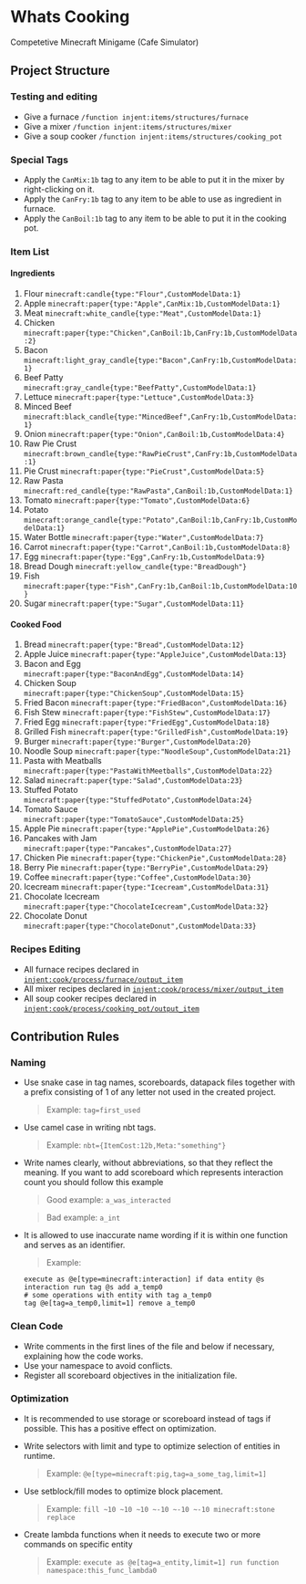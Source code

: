 # Whats Cooking
Competetive Minecraft Minigame (Cafe Simulator)

## Project Structure

### Testing and editing
- Give a furnace `/function injent:items/structures/furnace`
- Give a mixer `/function injent:items/structures/mixer`
- Give a soup cooker `/function injent:items/structures/cooking_pot`

### Special Tags
- Apply the `CanMix:1b` tag to any item to be able to put it in the mixer by right-clicking on it.
- Apply the `CanFry:1b` tag to any item to be able to use as ingredient in furnace.
- Apply the `CanBoil:1b` tag to any item to be able to put it in the cooking pot.

### Item List
#### Ingredients
<ol>
  <li>Flour <code>minecraft:candle{type:"Flour",CustomModelData:1}</code></li>
  <li>Apple <code>minecraft:paper{type:"Apple",CanMix:1b,CustomModelData:1}</code></li> 
  <li>Meat <code>minecraft:white_candle{type:"Meat",CustomModelData:1}</code></li>
  <li>Chicken <code>minecraft:paper{type:"Chicken",CanBoil:1b,CanFry:1b,CustomModelData:2}</code></li>
  <li>Bacon <code>minecraft:light_gray_candle{type:"Bacon",CanFry:1b,CustomModelData:1}</code></li>
  <li>Beef Patty <code>minecraft:gray_candle{type:"BeefPatty",CustomModelData:1}</code></li>
  <li>Lettuce <code>minecraft:paper{type:"Lettuce",CustomModelData:3}</code></li>
  <li>Minced Beef <code>minecraft:black_candle{type:"MincedBeef",CanFry:1b,CustomModelData:1}</code></li>
  <li>Onion <code>minecraft:paper{type:"Onion",CanBoil:1b,CustomModelData:4}</code></li>
  <li>Raw Pie Crust <code>minecraft:brown_candle{type:"RawPieCrust",CanFry:1b,CustomModelData:1}</code></li>
  <li>Pie Crust <code>minecraft:paper{type:"PieCrust",CustomModelData:5}</code></li>
  <li>Raw Pasta <code>minecraft:red_candle{type:"RawPasta",CanBoil:1b,CustomModelData:1}</code></li>
  <li>Tomato <code>minecraft:paper{type:"Tomato",CustomModelData:6}</code></li>
  <li>Potato <code>minecraft:orange_candle{type:"Potato",CanBoil:1b,CanFry:1b,CustomModelData:1}</code></li>
  <li>Water Bottle <code>minecraft:paper{type:"Water",CustomModelData:7}</code></li>
  <li>Carrot <code>minecraft:paper{type:"Carrot",CanBoil:1b,CustomModelData:8}</code></li>
  <li>Egg <code>minecraft:paper{type:"Egg",CanFry:1b,CustomModelData:9}</code></li>
  <li>Bread Dough <code>minecraft:yellow_candle{type:"BreadDough"}</code></li>
  <li>Fish <code>minecraft:paper{type:"Fish",CanFry:1b,CanBoil:1b,CustomModelData:10}</code></li>
  <li>Sugar <code>minecraft:paper{type:"Sugar",CustomModelData:11}</code></li>
</ol>

#### Cooked Food
<ol>
  <li>Bread <code>minecraft:paper{type:"Bread",CustomModelData:12}</code></li>
  <li>Apple Juice <code>minecraft:paper{type:"AppleJuice",CustomModelData:13}</code></li>
  <li>Bacon and Egg <code>minecraft:paper{type:"BaconAndEgg",CustomModelData:14}</code></li>
  <li>Chicken Soup <code>minecraft:paper{type:"ChickenSoup",CustomModelData:15}</code></li>
  <li>Fried Bacon <code>minecraft:paper{type:"FriedBacon",CustomModelData:16}</code></li>
  <li>Fish Stew <code>minecraft:paper{type:"FishStew",CustomModelData:17}</code></li>
  <li>Fried Egg <code>minecraft:paper{type:"FriedEgg",CustomModelData:18}</code></li>
  <li>Grilled Fish <code>minecraft:paper{type:"GrilledFish",CustomModelData:19}</code></li>
  <li>Burger <code>minecraft:paper{type:"Burger",CustomModelData:20}</code></li>
  <li>Noodle Soup <code>minecraft:paper{type:"NoodleSoup",CustomModelData:21}</code></li>
  <li>Pasta with Meatballs <code>minecraft:paper{type:"PastaWithMeetballs",CustomModelData:22}</code></li>
  <li>Salad <code>minecraft:paper{type:"Salad",CustomModelData:23}</code></li>
  <li>Stuffed Potato <code>minecraft:paper{type:"StuffedPotato",CustomModelData:24}</code></li>
  <li>Tomato Sauce <code>minecraft:paper{type:"TomatoSauce",CustomModelData:25}</code></li>
  <li>Apple Pie <code>minecraft:paper{type:"ApplePie",CustomModelData:26}</code></li>
  <li>Pancakes with Jam <code>minecraft:paper{type:"Pancakes",CustomModelData:27}</code></li>
  <li>Chicken Pie <code>minecraft:paper{type:"ChickenPie",CustomModelData:28}</code></li>
  <li>Berry Pie <code>minecraft:paper{type:"BerryPie",CustomModelData:29}</code></li>
  <li>Coffee <code>minecraft:paper{type:"Coffee",CustomModelData:30}</code></li>
  <li>Icecream <code>minecraft:paper{type:"Icecream",CustomModelData:31}</code></li>
  <li>Chocolate Icecream <code>minecraft:paper{type:"ChocolateIcecream",CustomModelData:32}</code></li>
  <li>Chocolate Donut <code>minecraft:paper{type:"ChocolateDonut",CustomModelData:33}</code></li>
</ol>

### Recipes Editing
- All furnace recipes declared in [`injent:cook/process/furnace/output_item`](https://github.com/Injent/whats-cooking/blob/main/data/injent/functions/cook/process/furnace/output_item.mcfunction)
- All mixer recipes declared in [`injent:cook/process/mixer/output_item`](https://github.com/Injent/whats-cooking/blob/main/data/injent/functions/cook/process/mixer/output_item.mcfunction)
- All soup cooker recipes declared in [`injent:cook/process/cooking_pot/output_item`](https://github.com/Injent/whats-cooking/blob/main/data/injent/functions/cook/process/cooking_pot/output_item.mcfunction)

## Contribution Rules

### Naming
- Use snake case in tag names, scoreboards, datapack files together with a prefix consisting of 1 of any letter not used in the created project.

  > Example: `tag=first_used`
- Use camel case in writing nbt tags.

  > Example: `nbt={ItemCost:12b,Meta:"something"}`
- Write names clearly, without abbreviations, so that they reflect the meaning.
  If you want to add scoreboard which represents interaction count you should follow this example
  
  > Good example: `a_was_interacted`
  
  > Bad example: `a_int`
- It is allowed to use inaccurate name wording if it is within one function and serves as an identifier.

  > Example:
  ```
  execute as @e[type=minecraft:interaction] if data entity @s interaction run tag @s add a_temp0
  # some operations with entity with tag a_temp0
  tag @e[tag=a_temp0,limit=1] remove a_temp0
  ```

### Clean Code
- Write comments in the first lines of the file and below if necessary, explaining how the code works.
- Use your namespace to avoid conflicts.
- Register all scoreboard objectives in the initialization file.

### Optimization
- It is recommended to use storage or scoreboard instead of tags if possible. This has a positive effect on optimization.
- Write selectors with limit and type to optimize selection of entities in runtime.

  > Example: ```@e[type=minecraft:pig,tag=a_some_tag,limit=1]```
- Use setblock/fill modes to optimize block placement.

  > Example: ```fill ~10 ~10 ~10 ~-10 ~-10 ~-10 minecraft:stone replace```

- Create lambda functions when it needs to execute two or more commands on specific entity
  > Example: ```execute as @e[tag=a_entity,limit=1] run function namespace:this_func_lambda0```
